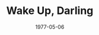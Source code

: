 ---
title: Wake Up, Darling
date: 1977-05-06
opening_date: 1977-05-06
closing_date: 1977-05-21
layout: productions
playbill:
Theatre: Theatre Jacksonville
Venue: Little Theatre
cast:
- Martha: Nancy Kaye
- Juliet: Sabina Meyer
- Polly Emerson: Sharon Brown
- Deerfield Prescott: Gil Gimbel
- Don Emerson: Allen Hall
- Gloria: Diann Catlin
- 1st Policeman: Doug Thomas
- 2nd Policeman: Thom Scoggins
- Granville Prescott: Joe Mullarkey
- Penelope: Diane Somerville
- Mrs. Johnson: Esther Barnes
crew:
- Director: Robert Knowles
- Scene Design: Mike Murphy
- Stage Manager: Pam Jackson
- Lighting Design: Kelly Hart
- Lighting Technician: Barbara Stillson
- Sound Technician: Nancy Blocksidge
- Set Construction:
  - Cy Barnert
  - Bonnie Benwick
  - Frances Bierbaum
  - Carmen Chronister
  - Marty Friedman
  - Laura Heidenrich
  - Tom Heffernan
  - Gloria Hicklin
  - Bob Isenberger
  - Pam Jackson
  - Loris Kaplan
  - Terry Pierson
  - Rodney Rainey
  - Steve Sisco
  - Dale Stillson
- Properties:
  - Laurie Kaden
  - Valerie Howard
  - Gloria Hickman
  - Amelia Senhausen
- Costumes: Gert Berman
- Publicity: Madge Bruner
- Box Office:
  - Pat Mullarkey
  - Shirley Cooke
  - Ann Dubow
  - Lenore Hart
  - Betty Scheurer
  - Pat Somers
  - Barbara Stillson
  - Esta Tkac
orchestra:
---